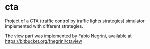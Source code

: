 # cta

Project of a CTA (traffic control by traffic lights strategies) simulator implemented with different strategies.

The view part was implemented by Fabio Negrini, available at https://bitbucket.org/fnegrini/ctaview
